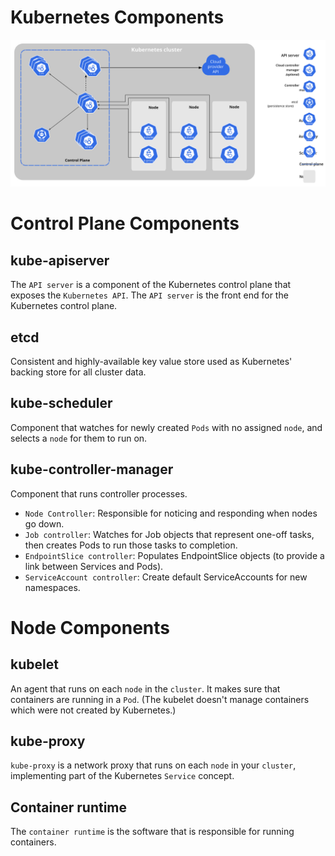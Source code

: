 # **Kubernetes Components**

![components-of-kubernetes](image/components-of-kubernetes.svg)

# Control Plane Components

## kube-apiserver
The `API server` is a component of the Kubernetes control plane that exposes the `Kubernetes API`. The `API server` is the front end for the Kubernetes control plane.

## etcd
Consistent and highly-available key value store used as Kubernetes' backing store for all cluster data.

## kube-scheduler
Component that watches for newly created `Pods` with no assigned `node`, and selects a `node` for them to run on.

## kube-controller-manager
Component that runs controller processes.

- `Node Controller`: Responsible for noticing and responding when nodes go down.
- `Job controller`: Watches for Job objects that represent one-off tasks, then creates Pods to run those tasks to completion.
- `EndpointSlice controller`: Populates EndpointSlice objects (to provide a link between Services and Pods).
- `ServiceAccount controller`: Create default ServiceAccounts for new namespaces.

# Node Components

## kubelet
An agent that runs on each `node` in the `cluster`. It makes sure that containers are running in a `Pod`. (The kubelet doesn't manage containers which were not created by Kubernetes.)

## kube-proxy
`kube-proxy` is a network proxy that runs on each `node` in your `cluster`, implementing part of the Kubernetes `Service` concept.

## Container runtime
The `container runtime` is the software that is responsible for running containers.